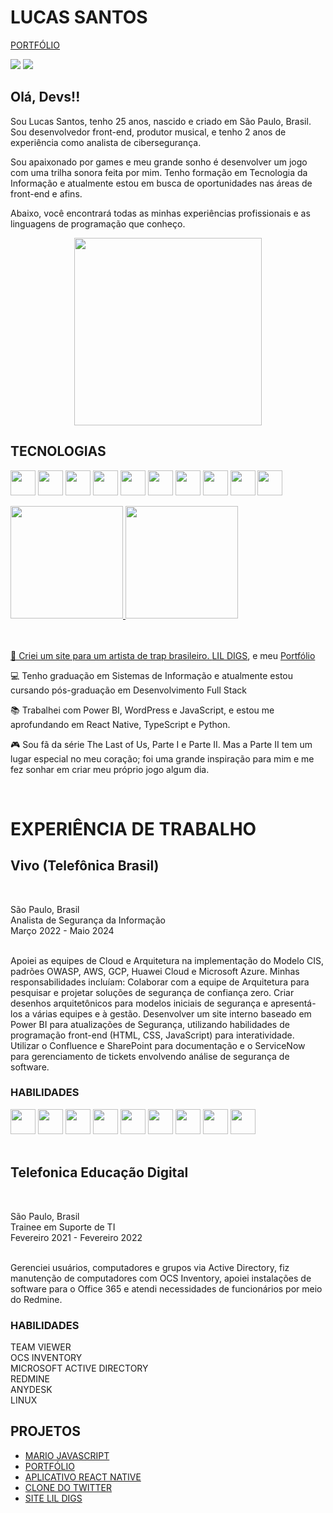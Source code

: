 ## <h1>LUCAS SANTOS</h1>
<a href="https://lucassantosoriginal.github.io/my-portfolio/">PORTFÓLIO</a>
<div>

<a href="mailto:contato.lucasazevedo1@gmail.com"><img loading="lazy" src="https://img.shields.io/badge/Gmail-D14836?style=for-the-badge&logo=gmail&logoColor=white" target="_blank"></a>
<a href="https://www.linkedin.com/in/lucas-azevedos/" target="_blank"><img loading="lazy" src="https://img.shields.io/badge/-LinkedIn-%230077B5?style=for-the-badge&logo=linkedin&logoColor=white" target="_blank"></a>   
</div>

## Olá, Devs!!

Sou Lucas Santos, tenho 25 anos, nascido e criado em São Paulo, Brasil. Sou desenvolvedor front-end, produtor musical, e tenho 2 anos de experiência como analista de cibersegurança.

Sou apaixonado por games e meu grande sonho é desenvolver um jogo com uma trilha sonora feita por mim. Tenho formação em Tecnologia da Informação e atualmente estou em busca de oportunidades nas áreas de front-end e afins.

Abaixo, você encontrará todas as minhas experiências profissionais e as linguagens de programação que conheço.

<p align="center">
  <img src="https://github.com/user-attachments/assets/c6c97461-e622-43a4-a00b-9977e8c631c2" width="300">
</p>

## TECNOLOGIAS
<img loading="lazy" src="https://cdn.jsdelivr.net/gh/devicons/devicon@latest/icons/react/react-original-wordmark.svg" width="40" height="40"></img>
<img loading="lazy" src="https://cdn.jsdelivr.net/gh/devicons/devicon@latest/icons/typescript/typescript-original.svg"  width="40" height="40" />
<img loading="lazy" src="https://cdn.jsdelivr.net/gh/devicons/devicon@latest/icons/javascript/javascript-original.svg"  width="40" height="40" />
<img loading="lazy" src="https://cdn.jsdelivr.net/gh/devicons/devicon@latest/icons/python/python-original-wordmark.svg"  width="40" height="40" />
<img loading="lazy" src="https://cdn.jsdelivr.net/gh/devicons/devicon@latest/icons/css3/css3-plain-wordmark.svg" width="40" height="40" />
<img loading="lazy" src="https://cdn.jsdelivr.net/gh/devicons/devicon@latest/icons/linux/linux-original.svg" width="40" height="40" />
<img loading="lazy" src="https://cdn.jsdelivr.net/gh/devicons/devicon@latest/icons/html5/html5-plain-wordmark.svg" width="40" height="40" />
<img loading="lazy" src="https://cdn.jsdelivr.net/gh/devicons/devicon@latest/icons/wordpress/wordpress-original.svg" width="40" height="40" />
<img loading="lazy" src="https://cdn.jsdelivr.net/gh/devicons/devicon@latest/icons/mysql/mysql-original-wordmark.svg" width="40" height="40" />
<img loading="lazy" src="https://cdn.jsdelivr.net/gh/devicons/devicon@latest/icons/vitejs/vitejs-original.svg" width="40" height="40" />

<div>
<a href="https://github.com/lucassantosoriginal">
<img loading="lazy" height="180em" src="https://github-readme-stats.vercel.app/api/top-langs/?username=lucassantosoriginal&layout=compact&langs_count=7&theme=midnight-purple"/>
<img loading="lazy" height="180em" src="https://github-readme-stats.vercel.app/api?username=lucassantosoriginal&show_icons=true&theme=midnight-purple&include_all_commits=true&count_private=true"/>
</div>
</br>
</br>
<div display="inline-block">
 <p align="left">🤿 Criei um site para um artista de trap brasileiro. <a href="https://lucassantosoriginal.github.io/lildigs-siteofc/">LIL DIGS</a>, e meu  
<a href="https://lucassantosoriginal.github.io/my-portfolio/"/>Portfólio</a> </p> 
 <p align="left">💻 Tenho graduação em Sistemas de Informação e atualmente estou cursando pós-graduação em Desenvolvimento Full Stack </p>
 <p align="left">📚 Trabalhei com Power BI, WordPress e JavaScript, e estou me aprofundando em React Native, TypeScript e Python.</p>
 <p align="left">🎮 Sou fã da série The Last of Us, Parte I e Parte II. Mas a Parte II tem um lugar especial no meu coração; foi uma grande inspiração para mim e me fez sonhar em criar meu próprio jogo algum dia.</p>
</div>

<br>

<h1>EXPERIÊNCIA DE TRABALHO</h1>
<h2> Vivo (Telefônica Brasil)</h2></br>
<p>São Paulo, Brasil </br>
Analista de Segurança da Informação <br>
 Março 2022 - Maio 2024 <br>
</br></p>
  <p>
     Apoiei as equipes de Cloud e Arquitetura na implementação do Modelo CIS, padrões OWASP, AWS, GCP, Huawei Cloud e Microsoft Azure. Minhas responsabilidades incluíam:
 Colaborar com a equipe de Arquitetura para pesquisar e projetar soluções de segurança de confiança zero.
 Criar desenhos arquitetônicos para modelos iniciais de segurança e apresentá-los a várias equipes e à gestão.
 Desenvolver um site interno baseado em Power BI para atualizações de Segurança, utilizando habilidades de programação front-end (HTML, CSS, JavaScript) para interatividade.
 Utilizar o Confluence e SharePoint para documentação e o ServiceNow para gerenciamento de tickets envolvendo análise de segurança de software.
</p>
  <h3>HABILIDADES</h3>
<img loading="lazy" src="https://github.com/user-attachments/assets/1605baf7-8339-4b34-8eaa-503a8b6717f8" width="40" height="40" />
<img loading="lazy" src="https://github.com/user-attachments/assets/70dd8b09-94fa-4fdb-ac19-56076494da32" width="40" height="40" />
<img loading="lazy" src="https://github.com/user-attachments/assets/f89ea86c-f63c-455f-a7ff-71beb0018b84" width="40" height="40" />
<img loading="lazy" src="https://github.com/user-attachments/assets/70ec039c-298b-4a33-8fef-c9a1143b44b6" width="40" height="40" />
<img loading="lazy" src="https://github.com/user-attachments/assets/252921b1-2cb2-43ed-a731-67f64da79658" width="40" height="40" />
<img loading="lazy" src="https://github.com/user-attachments/assets/e7a1b87b-6a23-4d4f-be53-c1143c30fffc" width="40" height="40" />
<img loading="lazy" src="https://github.com/user-attachments/assets/139f8398-af85-4f25-a7b2-df9d63f293b0" width="40" height="40" />
<img loading="lazy" src="https://github.com/user-attachments/assets/a3f04eed-e002-4b54-9662-1bc092855952" width="40" height="40" />
<img loading="lazy" src="https://github.com/user-attachments/assets/aa5147df-5f69-4ab5-9b51-d39432dc5465" width="40" height="40" />

<br>
<br>
</div>
<div classname="telefonica">
<h2> Telefonica Educação Digital </h2></br>
<p>São Paulo, Brasil </br>
Trainee em Suporte de TI  <br>
 Fevereiro 2021 - Fevereiro 2022 <br>
</br>
   <p>
 Gerenciei usuários, computadores e grupos via Active Directory, fiz manutenção de computadores com OCS Inventory, apoiei instalações de software para o Office 365 e atendi necessidades de funcionários por meio do Redmine.</p>
  <h3>HABILIDADES</h3>

<p>
TEAM VIEWER <br>
OCS INVENTORY <br>
MICROSOFT ACTIVE DIRECTORY <br>
REDMINE <br>
ANYDESK <br>
LINUX <br>
</p>

</div>

## PROJETOS
- [MARIO JAVASCRIPT](https://lucassantosoriginal.github.io/my-portfolio/projetos/projeto-javascript.html) 
- [PORTFÓLIO](https://lucassantosoriginal.github.io/my-portfolio/)
- [APLICATIVO REACT NATIVE](https://github.com/LucasSantosOriginal/React-Native-Basic)
- [CLONE DO TWITTER](https://github.com/LucasSantosOriginal/twitter-clone)
- [SITE LIL DIGS](https://lucassantosoriginal.github.io/lildigs-siteofc/)
